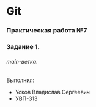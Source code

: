 # Git
### Практическая работа №7
### Задание 1.
###### main-ветка. 
Выполнил:
* Усков Владислав Сергеевич
* УВП-313